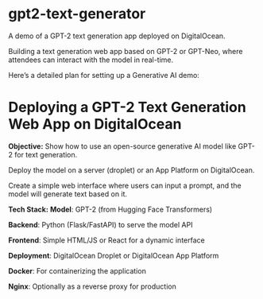 # gpt2-text-generator
A demo of a GPT-2 text generation app deployed on DigitalOcean.

Building a text generation web app based on GPT-2 or GPT-Neo, where attendees can interact with the model in real-time.

Here’s a detailed plan for setting up a Generative AI demo:

# Deploying a GPT-2 Text Generation Web App on DigitalOcean

**Objective:**
Show how to use an open-source generative AI model like GPT-2 for text generation.

Deploy the model on a server (droplet) or an App Platform on DigitalOcean.

Create a simple web interface where users can input a prompt, and the model will generate text based on it.

**Tech Stack:**
**Model**: GPT-2 (from Hugging Face Transformers)

**Backend**: Python (Flask/FastAPI) to serve the model API

**Frontend**: Simple HTML/JS or React for a dynamic interface

**Deployment**: DigitalOcean Droplet or DigitalOcean App Platform

**Docker**: For containerizing the application

**Nginx**: Optionally as a reverse proxy for production

